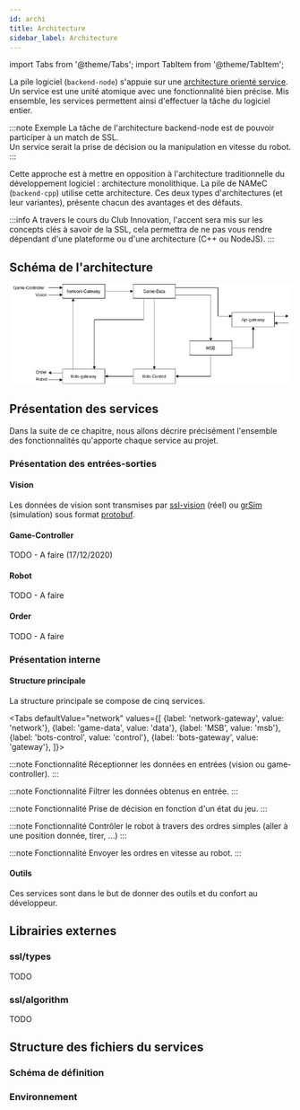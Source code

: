 ```yaml
---
id: archi
title: Architecture
sidebar_label: Architecture
---
```


import Tabs from '@theme/Tabs';
import TabItem from '@theme/TabItem';

La pile logiciel (`backend-node`) s'appuie sur une [architecture orienté service](https://www.redhat.com/fr/topics/cloud-native-apps/what-is-service-oriented-architecture).  
Un service est une unité atomique avec une fonctionnalité bien précise. Mis ensemble, les services permettent ainsi d'effectuer la tâche du logiciel entier.

:::note Exemple
La tâche de l'architecture backend-node est de pouvoir participer à un match de SSL.  
Un service serait la prise de décision ou la manipulation en vitesse du robot.
:::

Cette approche est à mettre en opposition à l'architecture traditionnelle du développement logiciel : architecture monolithique. La pile de NAMeC (`backend-cpp`) utilise cette architecture.
Ces deux types d'architectures (et leur variantes), présente chacun des avantages et des défauts.

:::info
A travers le cours du Club Innovation, l'accent sera mis sur les concepts clés à savoir de la SSL, cela permettra de ne pas vous rendre dépendant d'une plateforme ou d'une architecture (C++ ou NodeJS).
:::

## Schéma de l'architecture

![schéma - architecture](/img/ssl/ssl-package.png)

<!-- TODO : Le schéma est à mettre à jour ! (bots-placement à ajouter) -->

## Présentation des services

Dans la suite de ce chapitre, nous allons décrire précisément l'ensemble des fonctionnalités qu'apporte chaque service au projet.

### Présentation des entrées-sorties

#### Vision

Les données de vision sont transmises par [ssl-vision](https://github.com/RoboCup-SSL/ssl-vision) (réel) ou [grSim](https://gitlab.namec.fr/ssl/software/external/grSim) (simulation) sous format [protobuf](https://gitlab.namec.fr/ssl/software/external/grSim/-/tree/master/src/proto).

#### Game-Controller

TODO - A faire (17/12/2020)

#### Robot

TODO - A faire

#### Order

TODO - A faire

### Présentation interne

#### Structure principale

La structure principale se compose de cinq services.

<Tabs
defaultValue="network"
values={[
{label: 'network-gateway', value: 'network'},
{label: 'game-data', value: 'data'},
{label: 'MSB', value: 'msb'},
{label: 'bots-control', value: 'control'},
{label: 'bots-gateway', value: 'gateway'},
]}>
<TabItem value="network">

:::note Fonctionnalité
Réceptionner les données en entrées (vision ou game-controller).
:::
</TabItem>
<TabItem value="data">

:::note Fonctionnalité
Filtrer les données obtenus en entrée.
:::

</TabItem>
  
<TabItem value="msb">

:::note Fonctionnalité
Prise de décision en fonction d'un état du jeu.
:::

</TabItem>
<TabItem value="control">

:::note Fonctionnalité
Contrôler le robot à travers des ordres simples (aller à une position donnée, tirer, ...)
:::  
  
</TabItem>
<TabItem value="gateway">

:::note Fonctionnalité
Envoyer les ordres en vitesse au robot.
:::

</TabItem>
</Tabs>

#### Outils

Ces services sont dans le but de donner des outils et du confort au développeur.

<!-- TODO : APi gateway / bots placement -->

## Librairies externes

### ssl/types

TODO

### ssl/algorithm

TODO

## Structure des fichiers du services

### Schéma de définition

### Environnement